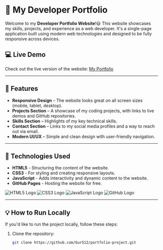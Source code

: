 # :rocket: My Developer Portfolio 

Welcome to my **Developer Portfolio Website**!:smiley: This website showcases my skills, projects, and experience as a web developer. It's a single-page application built using modern web technologies and designed to be fully responsive across devices. 

## :computer: Live Demo

Check out the live version of the website: [My Portfolio](https://github.com/Gur512/portfolio-project.git)

---

## 📄 Features

-  **Responsive Design** – The website looks great on all screen sizes (mobile, tablet, desktop).
-  **Projects Section** – A showcase of my coding projects, with links to live demos and GitHub repositories.
-  **Skills Section** – Highlights of my key technical skills.
-  **Contact Section** – Links to my social media profiles and a way to reach out via email.
-  **Modern UI/UX** – Simple and clean design with user-friendly navigation.

---

## 🔧 Technologies Used

-  **HTML5** - Structuring the content of the website.
-  **CSS3** - For styling and creating responsive layouts.
-  **JavaScript** - Adds interactivity and dynamic content to the website.
-  **GitHub Pages** - Hosting the website for free.

![HTML5 Logo](https://img.shields.io/badge/HTML5-E34F26?style=for-the-badge&logo=html5&logoColor=white) ![CSS3 Logo](https://img.shields.io/badge/CSS3-1572B6?style=for-the-badge&logo=css3&logoColor=white) 
![JavaScript Logo](https://img.shields.io/badge/JavaScript-F7DF1E?style=for-the-badge&logo=javascript&logoColor=black) ![GitHub Logo](https://img.shields.io/badge/GitHub-181717?style=for-the-badge&logo=github&logoColor=white)


---

## 💡 How to Run Locally

If you'd like to run the project locally, follow these steps:

1. Clone the repository:

   ```bash
   git clone https://github.com/Gur512/portfolio-project.git
